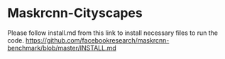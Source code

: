 # Maskrcnn-Cityscapes

Please follow install.md from this link to install necessary files to run the code.
https://github.com/facebookresearch/maskrcnn-benchmark/blob/master/INSTALL.md
